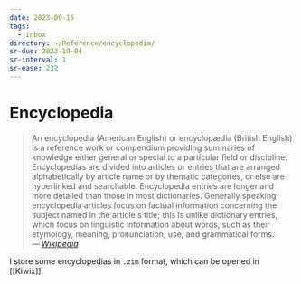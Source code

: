 ```yaml
---
date: 2023-09-15
tags:
  - inbox
directory: ~/Reference/encyclopedia/
sr-due: 2023-10-04
sr-interval: 1
sr-ease: 232
---
```


# Encyclopedia

> An encyclopedia (American English) or encyclopædia (British English) is a
> reference work or compendium providing summaries of knowledge either general
> or special to a particular field or discipline. Encyclopedias are
> divided into articles or entries that are arranged alphabetically by article
> name or by thematic categories, or else are hyperlinked and searchable.
> Encyclopedia entries are longer and more detailed than those in most
> dictionaries. Generally speaking, encyclopedia articles focus on factual
> information concerning the subject named in the article's title; this is
> unlike dictionary entries, which focus on linguistic information about words,
> such as their etymology, meaning, pronunciation, use, and grammatical forms.\
> — <cite>[Wikipedia](https://en.wikipedia.org/wiki/Encyclopedia)</cite>

I store some encyclopedias in `.zim` format, which can be opened in [[Kiwix]].
